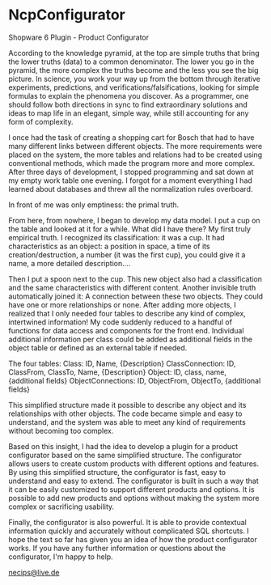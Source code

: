 # NcpConfigurator
Shopware 6 Plugin - Product Configurator

According to the knowledge pyramid, at the top are simple truths that bring the lower truths (data) to a common denominator. The lower you go in the pyramid, the more complex the truths become and the less you see the big picture. In science, you work your way up from the bottom through iterative experiments, predictions, and verifications/falsifications, looking for simple formulas to explain the phenomena you discover. As a programmer, one should follow both directions in sync to find extraordinary solutions and ideas to map life in an elegant, simple way, while still accounting for any form of complexity.

I once had the task of creating a shopping cart for Bosch that had to have many different links between different objects. The more requirements were placed on the system, the more tables and relations had to be created using conventional methods, which made the program more and more complex. After three days of development, I stopped programming and sat down at my empty work table one evening. I forgot for a moment everything I had learned about databases and threw all the normalization rules overboard.

In front of me was only emptiness: the primal truth.

From here, from nowhere, I began to develop my data model. I put a cup on the table and looked at it for a while. What did I have there? My first truly empirical truth. I recognized its classification: it was a cup. It had characteristics as an object: a position in space, a time of its creation/destruction, a number (it was the first cup), you could give it a name, a more detailed description....

Then I put a spoon next to the cup. This new object also had a classification and the same characteristics with different content.
Another invisible truth automatically joined it: A connection between these two objects. They could have one or more relationships or none.
After adding more objects, I realized that I only needed four tables to describe any kind of complex, intertwined information! My code suddenly reduced to a handful of functions for data access and components for the front end. Individual additional information per class could be added as additional fields in the object table or defined as an external table if needed.

The four tables:
Class: ID, Name, {Description}
ClassConnection: ID, ClassFrom, ClassTo, Name, {Description}
Object: ID, class, name, {additional fields}
ObjectConnections: ID, ObjectFrom, ObjectTo, {additional fields}

This simplified structure made it possible to describe any object and its relationships with other objects. The code became simple and easy to understand, and the system was able to meet any kind of requirements without becoming too complex.

Based on this insight, I had the idea to develop a plugin for a product configurator based on the same simplified structure. The configurator allows users to create custom products with different options and features. By using this simplified structure, the configurator is fast, easy to understand and easy to extend. The configurator is built in such a way that it can be easily customized to support different products and options. It is possible to add new products and options without making the system more complex or sacrificing usability.

Finally, the configurator is also powerful. It is able to provide contextual information quickly and accurately without complicated SQL shortcuts.
I hope the text so far has given you an idea of how the product configurator works. If you have any further information or questions about the configurator, I'm happy to help.

necips@live.de
